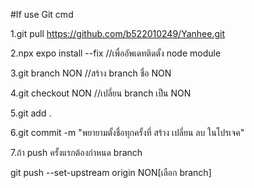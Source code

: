 #If use Git cmd

1.git pull https://github.com/b522010249/Yanhee.git

2.npx expo install --fix //เพื่ออัพเดทติดตั้ง node module

3.git branch NON //สร้าง branch ชื่อ NON

4.git checkout NON //เปลี่ยน branch เป็น NON

5.git add .

6.git commit -m "พยายามตั้งชื่อทุกครั้งที่ สร้าง เปลี่ยน ลบ ในโปรเจค"

7.ถ้า push ครั้งแรกต้องกำหนด branch

git push --set-upstream origin NON[เลือก branch]

